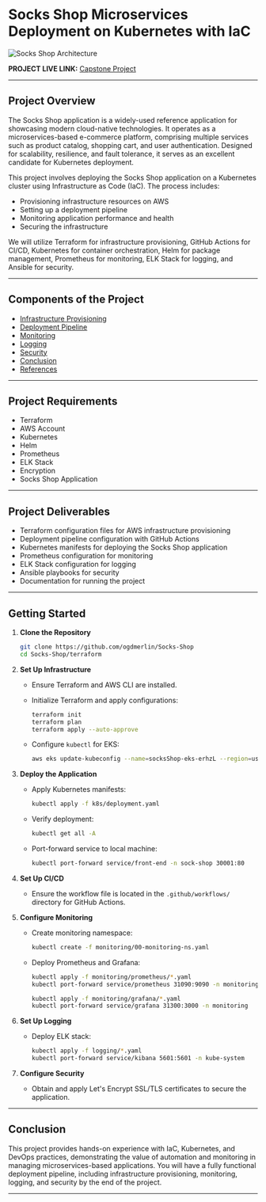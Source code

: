 
# Socks Shop Microservices Deployment on Kubernetes with IaC

<img src="Images/SocksShop_diagram.png" alt="Socks Shop Architecture">

**PROJECT LIVE LINK:** [Capstone Project](http://capstone.ogdmerlin.xyz)

---

## Project Overview

The Socks Shop application is a widely-used reference application for showcasing modern cloud-native technologies. It operates as a microservices-based e-commerce platform, comprising multiple services such as product catalog, shopping cart, and user authentication. Designed for scalability, resilience, and fault tolerance, it serves as an excellent candidate for Kubernetes deployment.

This project involves deploying the Socks Shop application on a Kubernetes cluster using Infrastructure as Code (IaC). The process includes:

- Provisioning infrastructure resources on AWS
- Setting up a deployment pipeline
- Monitoring application performance and health
- Securing the infrastructure

We will utilize Terraform for infrastructure provisioning, GitHub Actions for CI/CD, Kubernetes for container orchestration, Helm for package management, Prometheus for monitoring, ELK Stack for logging, and Ansible for security.

---

## Components of the Project

- [Infrastructure Provisioning](#infrastructure-provisioning)
- [Deployment Pipeline](#deployment-pipeline)
- [Monitoring](#monitoring)
- [Logging](#logging)
- [Security](#security)
- [Conclusion](#conclusion)
- [References](#references)

---

## Project Requirements

- Terraform
- AWS Account
- Kubernetes
- Helm
- Prometheus
- ELK Stack
- Encryption
- Socks Shop Application

---

## Project Deliverables

- Terraform configuration files for AWS infrastructure provisioning
- Deployment pipeline configuration with GitHub Actions
- Kubernetes manifests for deploying the Socks Shop application
- Prometheus configuration for monitoring
- ELK Stack configuration for logging
- Ansible playbooks for security
- Documentation for running the project

---

## Getting Started

1. **Clone the Repository**

   ```sh
   git clone https://github.com/ogdmerlin/Socks-Shop
   cd Socks-Shop/terraform
   ```

2. **Set Up Infrastructure**

   - Ensure Terraform and AWS CLI are installed.
   - Initialize Terraform and apply configurations:

     ```sh
     terraform init
     terraform plan
     terraform apply --auto-approve
     ```

   - Configure `kubectl` for EKS:

     ```sh
     aws eks update-kubeconfig --name=socksShop-eks-erhzL --region=us-east-1
     ```

3. **Deploy the Application**

   - Apply Kubernetes manifests:

     ```sh
     kubectl apply -f k8s/deployment.yaml
     ```

   - Verify deployment:

     ```sh
     kubectl get all -A
     ```

   - Port-forward service to local machine:

     ```sh
     kubectl port-forward service/front-end -n sock-shop 30001:80
     ```

4. **Set Up CI/CD**

   - Ensure the workflow file is located in the `.github/workflows/` directory for GitHub Actions.

5. **Configure Monitoring**

   - Create monitoring namespace:

     ```sh
     kubectl create -f monitoring/00-monitoring-ns.yaml
     ```

   - Deploy Prometheus and Grafana:

     ```sh
     kubectl apply -f monitoring/prometheus/*.yaml
     kubectl port-forward service/prometheus 31090:9090 -n monitoring

     kubectl apply -f monitoring/grafana/*.yaml
     kubectl port-forward service/grafana 31300:3000 -n monitoring
     ```

6. **Set Up Logging**

   - Deploy ELK stack:

     ```sh
     kubectl apply -f logging/*.yaml
     kubectl port-forward service/kibana 5601:5601 -n kube-system
     ```

7. **Configure Security**

   - Obtain and apply Let's Encrypt SSL/TLS certificates to secure the application.

---

## Conclusion

This project provides hands-on experience with IaC, Kubernetes, and DevOps practices, demonstrating the value of automation and monitoring in managing microservices-based applications. You will have a fully functional deployment pipeline, including infrastructure provisioning, monitoring, logging, and security by the end of the project.

---
